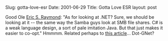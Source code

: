 Slug: gotta-love-esr
Date: 2001-06-29
Title: Gotta Love ESR
layout: post

Good Ole <a href="http://linuxtoday.com/news_story.php3?ltsn=2001-06-28-008-20-PS">Eric S. Raymond</a>: &quot;As for looking at .NET? Sure, we should be looking at it -- the same way the Samba guys look at SMB file shares. C# is a weak language design, a sort of pale imitation Java. But that just makes it easier to co-opt.&quot; Hmmmm. Related perhaps to <a href="http://www.linux-mag.com/2001-04/GCC_net_01.html">this article</a>... Dot-GNet?

